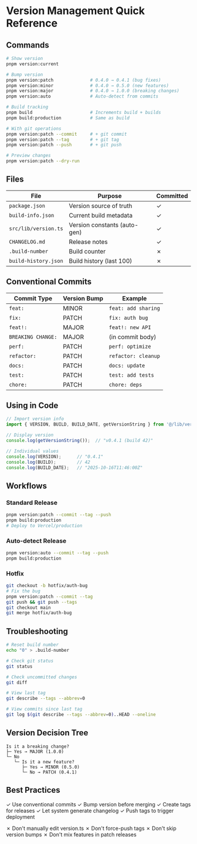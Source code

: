 # Version Management Quick Reference

## Commands

```bash
# Show version
pnpm version:current

# Bump version
pnpm version:patch              # 0.4.0 → 0.4.1 (bug fixes)
pnpm version:minor              # 0.4.0 → 0.5.0 (new features)
pnpm version:major              # 0.4.0 → 1.0.0 (breaking changes)
pnpm version:auto               # Auto-detect from commits

# Build tracking
pnpm build                      # Increments build + builds
pnpm build:production           # Same as build

# With git operations
pnpm version:patch --commit     # + git commit
pnpm version:patch --tag        # + git tag
pnpm version:patch --push       # + git push

# Preview changes
pnpm version:patch --dry-run
```

## Files

| File | Purpose | Committed |
|------|---------|-----------|
| `package.json` | Version source of truth | ✓ |
| `build-info.json` | Current build metadata | ✓ |
| `src/lib/version.ts` | Version constants (auto-gen) | ✓ |
| `CHANGELOG.md` | Release notes | ✓ |
| `.build-number` | Build counter | ✗ |
| `build-history.json` | Build history (last 100) | ✗ |

## Conventional Commits

| Commit Type | Version Bump | Example |
|-------------|--------------|---------|
| `feat:` | MINOR | `feat: add sharing` |
| `fix:` | PATCH | `fix: auth bug` |
| `feat!:` | MAJOR | `feat!: new API` |
| `BREAKING CHANGE:` | MAJOR | (in commit body) |
| `perf:` | PATCH | `perf: optimize` |
| `refactor:` | PATCH | `refactor: cleanup` |
| `docs:` | PATCH | `docs: update` |
| `test:` | PATCH | `test: add tests` |
| `chore:` | PATCH | `chore: deps` |

## Using in Code

```typescript
// Import version info
import { VERSION, BUILD, BUILD_DATE, getVersionString } from '@/lib/version';

// Display version
console.log(getVersionString());  // "v0.4.1 (build 42)"

// Individual values
console.log(VERSION);      // "0.4.1"
console.log(BUILD);        // 42
console.log(BUILD_DATE);   // "2025-10-16T11:46:00Z"
```

## Workflows

### Standard Release
```bash
pnpm version:patch --commit --tag --push
pnpm build:production
# Deploy to Vercel/production
```

### Auto-detect Release
```bash
pnpm version:auto --commit --tag --push
pnpm build:production
```

### Hotfix
```bash
git checkout -b hotfix/auth-bug
# Fix the bug
pnpm version:patch --commit --tag
git push && git push --tags
git checkout main
git merge hotfix/auth-bug
```

## Troubleshooting

```bash
# Reset build number
echo "0" > .build-number

# Check git status
git status

# Check uncommitted changes
git diff

# View last tag
git describe --tags --abbrev=0

# View commits since last tag
git log $(git describe --tags --abbrev=0)..HEAD --oneline
```

## Version Decision Tree

```
Is it a breaking change?
├─ Yes → MAJOR (1.0.0)
└─ No
   └─ Is it a new feature?
      ├─ Yes → MINOR (0.5.0)
      └─ No → PATCH (0.4.1)
```

## Best Practices

✓ Use conventional commits
✓ Bump version before merging
✓ Create tags for releases
✓ Let system generate changelog
✓ Push tags to trigger deployment

✗ Don't manually edit version.ts
✗ Don't force-push tags
✗ Don't skip version bumps
✗ Don't mix features in patch releases
